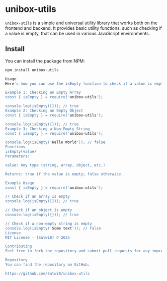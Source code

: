 # unibox-utils

`unibox-utils` is a simple and universal utility library that works both on the frontend and backend. It provides basic utility functions, such as checking if a value is empty, that can be used in various JavaScript environments.

## Install

You can install the package from NPM:

```bash
npm install unibox-utils

Usage
Here's how you can use the isEmpty function to check if a value is empty.

Example 1: Checking an Empty Array
const { isEmpty } = require('unibox-utils');

console.log(isEmpty([])); // true
Example 2: Checking an Empty Object
const { isEmpty } = require('unibox-utils');

console.log(isEmpty({})); // true
Example 3: Checking a Non-Empty String
const { isEmpty } = require('unibox-utils');

console.log(isEmpty('Hello World')); // false
Functions
isEmpty(value)
Parameters:

value: Any type (string, array, object, etc.)

Returns: true if the value is empty; false otherwise.

Example Usage
const { isEmpty } = require('unibox-utils');

// Check if an array is empty
console.log(isEmpty([])); // true

// Check if an object is empty
console.log(isEmpty({})); // true

// Check if a non-empty string is empty
console.log(isEmpty('Some text')); // false
License
MIT License - [Satwi8] © 2025

Contributing
Feel free to fork the repository and submit pull requests for any improvements, bug fixes, or new features!

Repository
You can find the repository on GitHub:

https://github.com/Satwi8/unibox-utils
